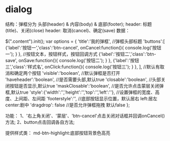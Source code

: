 # dialog

结构：弹框分为 头部(header) & 内容(body) & 底部(footer);
		header: 标题(title)、关闭(close)
		header: 取消(cancel)、确定(save)
数据：
<div class="content"></div>
$(".content").init();
var options = {
	'title':'我的弹框', //弹框头部标题
	'buttons':[
			{'label':'按钮一','class':'btn-cancel',
				onCancel:function(){
					console.log('按钮一');
				}
			}, //按钮文本，按钮样式，按钮回调方式
			{'label':'按钮二','class':'btn-save',
				onSave:function(){
					console.log('按钮二');
				}
			},
			{'label':'按钮三','class':'样式名',
				onClick:function(){
					console.log('按钮三');
				}
			},
		], //默认有取消和确定两个按钮
	'visible':'boolean', //默认弹框是否打开
	'haveheader':'boolean', //是否需要头部,默认true
	'closable':'boolean', //头部关闭按钮是否显示,默认true
	'maskClosable':'boolean', //是否允许点击蒙层关闭弹框,默认true
	'style':{'width':'','height':'','top':'','left':''}, //设置弹框的宽度、高度、上间距、左间距
	'footerstyle':'', //底部按钮显示位置，默认居右  left:居左  center:剧中
	'dragdrop': false //是否允许弹框拖拽 默认false
};
	
功能：
1、'右上角关闭'、'蒙层'、'btn-cancel'点击关闭对话框并回调onCancel()方法;
2、button点击回调各自方法;



提供样式类：
md-btn-highlight:底部按钮背景色高亮

